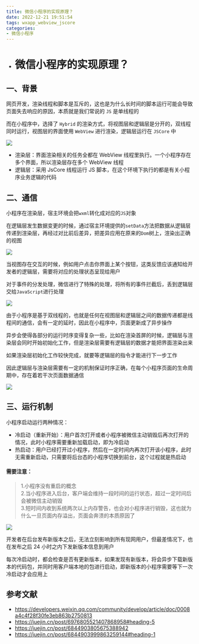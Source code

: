 ```yaml
---
title: 微信小程序的实现原理？
date: 2022-12-21 19:51:54
tags: wxapp_webview_jscore
categories: 
- 微信小程序
---
```



-  # 微信小程序的实现原理？



  ## 一、背景

  网页开发，渲染线程和脚本是互斥的，这也是为什么长时间的脚本运行可能会导致页面失去响应的原因，本质就是我们常说的 `JS` 是单线程的

  而在小程序中，选择了 `Hybrid` 的渲染方式，将视图层和逻辑层是分开的，双线程同时运行，视图层的界面使用 `WebView` 进行渲染，逻辑层运行在 `JSCore` 中

   ![](https://static.vue-js.com/4e322e50-3722-11ec-8e64-91fdec0f05a1.png)

  - 渲染层：界面渲染相关的任务全都在 WebView 线程里执行。一个小程序存在多个界面，所以渲染层存在多个 WebView 线程
  - 逻辑层：采用 JsCore 线程运行 JS 脚本，在这个环境下执行的都是有关小程序业务逻辑的代码

  

  ## 二、通信

  小程序在渲染层，宿主环境会把`wxml`转化成对应的`JS`对象

  在逻辑层发生数据变更的时候，通过宿主环境提供的`setData`方法把数据从逻辑层传递到渲染层，再经过对比前后差异，把差异应用在原来的`Dom`树上，渲染出正确的视图

   ![](https://static.vue-js.com/5948ed10-3722-11ec-a752-75723a64e8f5.png)

  当视图存在交互的时候，例如用户点击你界面上某个按钮，这类反馈应该通知给开发者的逻辑层，需要将对应的处理状态呈现给用户

  对于事件的分发处理，微信进行了特殊的处理，将所有的事件拦截后，丢到逻辑层交给`JavaScript`进行处理

   ![](https://static.vue-js.com/61f9f670-3722-11ec-a752-75723a64e8f5.png)

  由于小程序是基于双线程的，也就是任何在视图层和逻辑层之间的数据传递都是线程间的通信，会有一定的延时，因此在小程序中，页面更新成了异步操作

  异步会使得各部分的运行时序变得复杂一些，比如在渲染首屏的时候，逻辑层与渲染层会同时开始初始化工作，但是渲染层需要有逻辑层的数据才能把界面渲染出来

  如果渲染层初始化工作较快完成，就要等逻辑层的指令才能进行下一步工作

  因此逻辑层与渲染层需要有一定的机制保证时序正确，在每个小程序页面的生命周期中，存在着若干次页面数据通信

   ![](https://static.vue-js.com/6cb798b0-3722-11ec-a752-75723a64e8f5.png)

  ## 三、运行机制

  小程序启动运行两种情况：

  - 冷启动（重新开始）：用户首次打开或者小程序被微信主动销毁后再次打开的情况，此时小程序需要重新加载启动，即为冷启动
  - 热启动：用户已经打开过小程序，然后在一定时间内再次打开该小程序，此时无需重新启动，只需要将后台态的小程序切换到前台，这个过程就是热启动

  #### 需要注意：
  >  1.小程序没有重启的概念   
  >  2.当小程序进入后台，客户端会维持一段时间的运行状态，超过一定时间后会被微信主动销毁   
  >  3.短时间内收到系统两次以上内存警告，也会对小程序进行销毁，这也就为什么一旦页面内存溢出，页面会奔溃的本质原因了

   ![](https://static.vue-js.com/968c8510-3722-11ec-a752-75723a64e8f5.png)

  

  开发者在后台发布新版本之后，无法立刻影响到所有现网用户，但最差情况下，也在发布之后 24 小时之内下发新版本信息到用户

  每次冷启动时，都会检查是否有更新版本，如果发现有新版本，将会异步下载新版本的代码包，并同时用客户端本地的包进行启动，即新版本的小程序需要等下一次冷启动才会应用上

  

  ## 参考文献

  - https://developers.weixin.qq.com/community/develop/article/doc/0008a4c4f28f30fe3eb863b2750813
  - https://juejin.cn/post/6976805521407868958#heading-5
  - https://juejin.cn/post/6844903805675388942
  - https://juejin.cn/post/6844903999863259144#heading-1